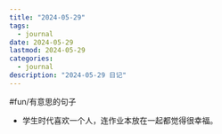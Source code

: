 ```yaml
---
title: "2024-05-29"
tags:
  - journal
date: 2024-05-29
lastmod: 2024-05-29
categories:
  - journal
description: "2024-05-29 日记"
---
```



#fun/有意思的句子 

- 学生时代喜欢一个人，连作业本放在一起都觉得很幸福。